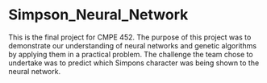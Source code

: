 # Simpson_Neural_Network
This is the final project for CMPE 452. The purpose of this project was to demonstrate our understanding of neural networks and genetic algorithms by applying them in a practical problem. The challenge the team chose to undertake was to predict which Simpons character was being shown to the neural network. 
